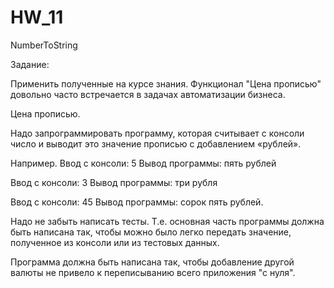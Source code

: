 # HW_11
NumberToString

Задание:

Применить полученные на курсе знания.
Функционал "Цена прописью" довольно  часто встречается в задачах автоматизации бизнеса. 

Цена прописью.

Надо запрограммировать программу, которая считывает с консоли число и выводит это значение прописью с добавлением «рублей».

Например.
Ввод с консоли: 5
Вывод программы: пять рублей

Ввод с консоли: 3
Вывод программы: три рубля

Ввод с консоли: 45
Вывод программы: сорок пять рублей.

Надо не забыть написать тесты. 
Т.е. основная часть программы должна быть написана так, чтобы можно было легко передать значение, полученное из консоли или из тестовых данных.

Программа должна быть написана так, чтобы добавление другой валюты не привело к переписыванию всего приложения "с нуля".
